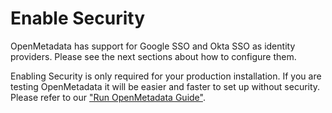 # Enable Security

OpenMetadata has support for Google SSO and Okta SSO as identity providers. Please see the next sections about how to configure them.

Enabling Security is only required for your production installation. If you are testing OpenMetadata it will be easier and faster to set up without security.  
Please refer to our ["Run OpenMetadata Guide"](https://docs.open-metadata.org/install/run-openmetadata).

